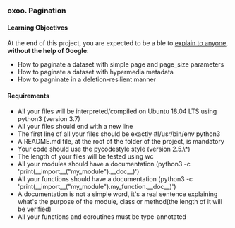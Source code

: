 <h3>oxoo. Pagination</h3>

<h4>Learning Objectives</h4>
<p>At the end of this project, you are expected to be a ble to <a href='https://intranet.alxswe.com/rltoken/zQ78qQVUjaPExupXQpAaHw'>explain to anyone</a>, <b>without the help of Google</b>:
<ul>
<li>How to paginate a dataset with simple page and page_size parameters</li>
<li>How to paginate a dataset with hypermedia metadata</li>
<li>How to pagninate in a deletion-resilient manner</li>
</ul>

<h4>Requirements</h4>
<ul>
<li>All your files will be interpreted/compiled on Ubuntu 18.04 LTS using python3 (version 3.7)</li>
<li>All your files should end with a new line</li>
<li>The first line of all your files should be exactly #!/usr/bin/env python3</li>
<li>A README.md file, at the root of the folder of the project, is mandatory</li>
<li>Your code should use the pycodestyle style (version 2.5.\*)</li>
<li>The length of your files will be tested using wc</li>
<li>All your modules should have a documentation (python3 -c 'print(__import__("my_module").__doc__)')</li>
<li>All your functions should have a documentation (python3 -c 'print(__import__("my_module").my_function.__doc__)')</li>
<li>A documentation is not a simple word, it's a real sentence explaining what's the purpose of the module, class or method(the length of it will be verified)</li>
<li>All your functions and coroutines must be type-annotated</li>
</ul>
